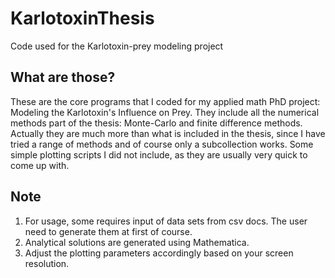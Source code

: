 # KarlotoxinThesis
Code used for the Karlotoxin-prey modeling project

## What are those?
These are the core programs that I coded for my applied math PhD project: Modeling the Karlotoxin's Influence on Prey.
They include all the numerical methods part of the thesis: Monte-Carlo and finite difference methods.
Actually they are much more than what is included in the thesis, since I have tried a range of methods and of course only a subcollection works.
Some simple plotting scripts I did not include, as they are usually very quick to come up with.

## Note
1. For usage, some requires input of data sets from csv docs. The user need to generate them at first of course.
2. Analytical solutions are generated using Mathematica.
3. Adjust the plotting parameters accordingly based on your screen resolution.
